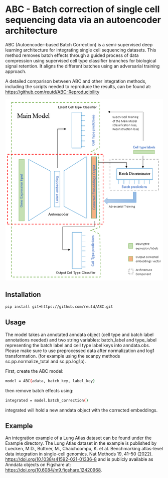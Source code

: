 # ABC - Batch correction of single cell sequencing data via an autoencoder architecture

ABC (Autoencoder-based Batch Correction) is a semi-supervised deep learning architecture for integrating
single cell sequencing datasets. This method removes batch effects through a guided process of data compression
using supervised cell type classifier branches for biological signal retention. It aligns the different batches
using an adversarial training approach.

A detailed comparison between ABC and other integration methods, including the scripts
needed to reproduce the results, can be found at:
https://github.com/reutd/ABC-Reproducibility

![Model Architecture](Model_Architecture.png)

## Installation

```bash
pip install git+https://github.com/reutd/ABC.git

```

## Usage
The model takes an annotated anndata object (cell type and batch label annotations needed) and 
two string variables: batch_label and type_label representing the batch label and cell type label 
keys into anndata.obs.
Please make sure to use preprocessed data after normalization and log1 transformation. (for example using the scanpy methods sc.pp.normalize_total and sc.pp.log1p).

First, create the ABC model:
```bash
model = ABC(adata, batch_key, label_key)
```
then remove batch effects using:
```bash
integrated = model.batch_correction()
```
integrated will hold a new anndata object with the corrected embeddings.


## Example
An integration example of a Lung Atlas dataset can be found under the Example directory.
The Lung Atlas dataset in the example is published by
Luecken, M.D., Büttner, M., Chaichoompu, K. et al. Benchmarking atlas-level data integration in single-cell genomics. Nat Methods 19, 41–50 (2022). https://doi.org/10.1038/s41592-021-01336-8
and is publicly available as Anndata objects on Figshare at: https://doi.org/10.6084/m9.figshare.12420968.


